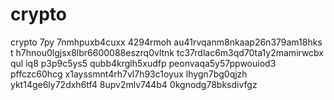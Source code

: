 # crypto
crypto
7py 7nmhpuxb4cuxx 4294rmoh 
au41rvqanm8nkaap26n379am18hks
t h7hnou0lgjsx8lbr6600088eszrq0vltnk
tc37rdlac6m3qd70ta1y2mamirwcbx
qul iq8 p3p9c5ys5
qubb4krglh5xudfp 
peonvaqa5y57ppwouiod3 pffczc60hcg
x1ayssmnt4rh7vl7h93c1oyux lhygn7bg0qjzh
ykt14ge6ly72dxh6tf4 8upv2mlv744b4
0kgnodg78bksdivfgz
